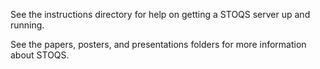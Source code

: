 See the instructions directory for help on getting a STOQS server up and running.

See the papers, posters, and presentations folders for more information about STOQS.

